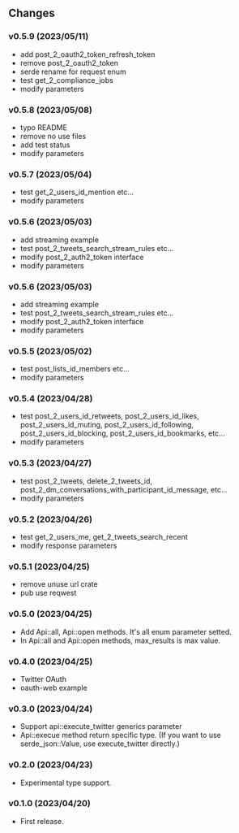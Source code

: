 ## Changes

### v0.5.9 (2023/05/11)
* add post_2_oauth2_token_refresh_token
* remove post_2_oauth2_token
* serde rename for request enum
* test get_2_compliance_jobs
* modify parameters

### v0.5.8 (2023/05/08)
* typo README
* remove no use files
* add test status
* modify parameters

### v0.5.7 (2023/05/04)
* test get_2_users_id_mention etc...
* modify parameters

### v0.5.6 (2023/05/03)
* add streaming example
* test post_2_tweets_search_stream_rules etc...
* modify post_2_auth2_token interface
* modify parameters

### v0.5.6 (2023/05/03)
* add streaming example
* test post_2_tweets_search_stream_rules etc...
* modify post_2_auth2_token interface
* modify parameters

### v0.5.5 (2023/05/02)
* test post_lists_id_members etc...
* modify parameters

### v0.5.4 (2023/04/28)
* test post_2_users_id_retweets, post_2_users_id_likes, post_2_users_id_muting, post_2_users_id_following, post_2_users_id_blocking, post_2_users_id_bookmarks, etc...
* modify parameters

### v0.5.3 (2023/04/27)
* test post_2_tweets, delete_2_tweets_id, post_2_dm_conversations_with_participant_id_message, etc...
* modify parameters

### v0.5.2 (2023/04/26)
* test get_2_users_me, get_2_tweets_search_recent
* modify response parameters

### v0.5.1 (2023/04/25)
* remove unuse url crate
* pub use reqwest

### v0.5.0 (2023/04/25)
* Add Api::all, Api::open methods. It's all enum parameter setted.
* In Api::all and Api::open methods, max_results is max value.

### v0.4.0 (2023/04/25)
* Twitter OAuth
* oauth-web example

### v0.3.0 (2023/04/24)
* Support api::execute_twitter generics parameter
* Api::execue method return specific type. (If you want to use serde_json::Value, use execute_twitter directly.)

### v0.2.0 (2023/04/23)
* Experimental type support.

### v0.1.0 (2023/04/20)
* First release.